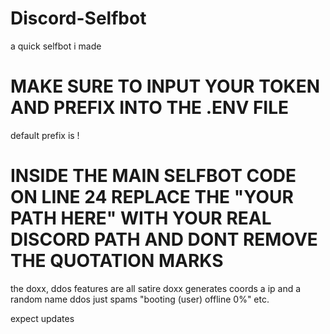 # Discord-Selfbot
a quick selfbot i made
# MAKE SURE TO INPUT YOUR TOKEN AND PREFIX INTO THE .ENV FILE
default prefix is !
# INSIDE THE MAIN SELFBOT CODE ON LINE 24 REPLACE THE "YOUR PATH HERE" WITH YOUR REAL DISCORD PATH AND DONT REMOVE THE QUOTATION MARKS

the doxx, ddos features are all satire
doxx generates coords a ip and a random name
ddos just spams "booting (user) offline 0%" etc.

expect updates
